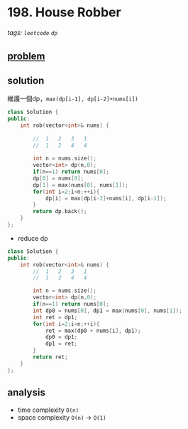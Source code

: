 # 198. House Robber

###### tags: `leetcode` `dp`

## [problem](https://leetcode.com/problems/house-robber/)


## solution 
維護一個dp，`max(dp[i-1], dp[i-2]+nums[i])`


```c++
class Solution {
public:
    int rob(vector<int>& nums) {
        
        //  1   2   3   1
        //  1   2   4   4 
        
        int n = nums.size();
        vector<int> dp(n,0);
        if(n==1) return nums[0];
        dp[0] = nums[0];
        dp[1] = max(nums[0], nums[1]);
        for(int i=2;i<n;++i){
            dp[i] = max(dp[i-2]+nums[i], dp[i-1]);
        }
        return dp.back();
    }
};
```

- reduce dp
```c++
class Solution {
public:
    int rob(vector<int>& nums) {
        //  1   2   3   1
        //  1   2   4   4

        int n = nums.size();
        vector<int> dp(n,0);
        if(n==1) return nums[0];
        int dp0 = nums[0], dp1 = max(nums[0], nums[1]);
        int ret = dp1;
        for(int i=2;i<n;++i){
            ret = max(dp0 + nums[i], dp1);
            dp0 = dp1;
            dp1 = ret;
        }
        return ret;
    }
};
```
## analysis
- time complexity `O(n)`
- space complexity `O(n)` -> `O(1)`
